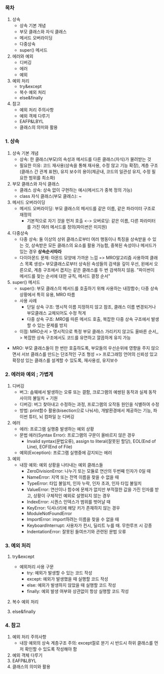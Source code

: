 ### 목차
1. 상속
    - 상속 기본 개념
    - 부모 클래스와 자식 클래스
    - 메서드 오버라이딩
    - 다중상속
    - super() 메서드
2. 에러와 예외
    - 디버깅
    - 에러
    - 예외
3. 예외 처리
    - try&except
    - 복수 예외 처리
    - else&finally
4. 참고
    - 예외 처리 주의사항
    - 예외 객체 다루기
    - EAFP&LBYL
    - 클래스의 의미와 활용

### 1. 상속
1. 상속 기본 개념
    - 상속: 한 클래스(부모)의 속성과 메서드를 다른 클래스(자식)가 물려받는 것
    - 필요한 이유: 코드 재사용(상속을 통해 재사용, 수정 않고 기능 확장), 계층 구조(클래스 간 관계 표현), 유지 보수의 용이(제곧내, 코드의 일관성 유지, 수정 필요한 범위를 최소화)
2. 부모 클래스와 자식 클래스
    - 클래스 상속: 상속 없이 구현하는 예시(메서드가 중복 정의 가능)
    - class 자식 클래스(부모 클래스): ~
3. 메서드 오버라이딩
    - 메서드 오버라이딩: 부모 클래스의 메서드를 같은 이름, 같은 파라미터 구조로 재정의
        * 기본적으로 자기 것을 먼저 호출
    <-> 오버로딩: 같은 이름, 다른 파라미터를 가진 여러 메서드를 정의(파이썬은 미지원)
4. 다중상속
    - 다중 상속: 둘 이상의 상위 클래스로부터 여러 행동이나 특징을 상속받을 수 있는 것, 상속받은 모든 클래스의 요소를 활용 가능함, 중복된 속성이나 메서드가 있는 경우 **상속순서따라**
    - 다이아몬드 문제: 아몬드 모양에 가까운 느낌
        => MRO알고리즘 사용하여 클래스 목록 생성> 부모클래스로부터 상속된 속성들의 검색을 깊이 우선, 왼에서 오른으로, 계층 구조에서 겹치는 같은 클래스를 두 번 검색하지 않음. "파이썬이 메서드를 찾는 순서에 대한 규칙, 메서드 결정 순서"
5. super() 메서드
    - super(): 부모 클래스의 메서드를 호출하기 위해 사용하는 내장함수; 다중 상속 상황에서 특히 유용, MRO 따름
    - 사용 사례
        * 단일 상속 구조: 명시적 이름 지정하지 않고 참조, 클래스 이름 변경되거나 부모클래스 교체되어도 수정 적게
        * 다중 상속 구조: *MRO*를 따른 메서드 호출, 복잡한 다중 상속 구조에서 발생할 수 있는 문제를 방지
    - 이점: MRO순서 > 명시적으로 특정 부모 클래스 가리키지 않고도 올바른 순서,, > 복잡한 상속 구조에서도 코드를 유연하고 깔끔하게 유지 가능
- MRO: 부모 클래스들이 한 번만 호출하도록, 부모들의 우선순위에 영향을 주지 않으면서 서브 클래스를 만드는 단조적인 구조 형성 => 프로그래밍 언어의 신뢰성 있고 확장성 있는 클래스를 설계할 수 있도록, 재사용성, 유지보수
### 2. 에러와 예외 ; 가볍게
1. 디버깅
    - 버그: 솝웨에서 발생하는 오류 또는 결함, 크로그램의 예쌍된 동작과 실제 동작 사이의 불일치 + 기원
    - 디버깅: 버그 찾아내고 수정하는 과정, 프로그램의 오작동 원인을 식별하여 수정
    - 방법: print함수 활용(bisection으로 나눠서), 개발환경에서 제공하는 기능, 파이썬 튜터, 뇌 컴파일 눈 디버깅
2. 에러
    - 에러: 프로그램 실행중 발생하는 예외 상황
    - 문법 에러(Syntax Error): 프로그램의 구문이 올바르지 않은 경우
        * Invalid syntax(문법오류), assign to literal(잘못된 할당), EOL(End of Line), EOF(End of File)
    - 예외(Exception): 프로그램 실행중에 감지되는 에러
3. 예외
    - 내장 예외: 예외 상황을 나타내는 예외 클래스들
        * ZeroDivisionError: 나누기 또는 모듈로 연산의 두번째 인자가 0일 때
        * NameError: 지역 또는 전역 이름을 찾을 수 없을 때
        * TypeError: 타입 불일치, 인자 누락, 인자 초과, 인자 타입 불일치
        * ValueError: 연산이나 함수에 문제가 없지만 부적절한 값을 가진 인자를 받고, 상황이 구체적인 예외로 설명되지 않는 경우
        * IndexError: 시퀀스 인덱스가 범위를 벗어날 때
        * KeyError: 딕셔너리에 해당 키가 존재하지 않는 경우
        * ModuleNotFoundError
        * ImportError: import하려는 이름을 찾을 수 없을 때
        * KeyboardInterrupt: 사용자가 컨시, 딜리트 누를 때. 무한루프 시 강종
        * IndentationError: 잘못된 들여쓰기와 관련된 문법 오류
### 3. 예외 처리
1. try&except
    - 예외처리 사용 구문
        * try: 예외가 발생할 수 있는 코드 작성
        * except: 예외가 발생했을 때 실행할 코드 작성
        * else: 예외가 발생하지 않았을 때 실행할 코드 작성
        * finally: 예외 발생 여부와 상관없이 항상 실행할 코드 작성
2. 복수 예외 처리

3. else&finally
### 4. 참고
1. 예외 처리 주의사항
    - 내장 예외의 상속 계층구조 주의: except절로 분기 시 반드시 하위 클래스를 먼저 확인할 수 있도록 작성해야 함
2. 예외 객체 다루기
3. EAFP&LBYL
4. 클래스의 의미와 활용
